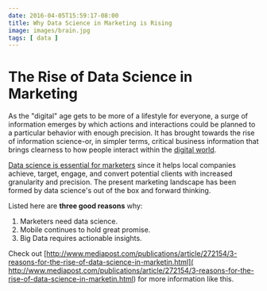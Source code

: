 ```yaml
---
date: 2016-04-05T15:59:17-08:00
title: Why Data Science in Marketing is Rising
image: images/brain.jpg
tags: [ data ]
---
```


# The Rise of Data Science in Marketing

As the "digital" age gets to be more of a lifestyle for everyone, a surge of information emerges by which actions and interactions could be planned to a particular behavior with enough precision. It has brought towards the rise of information science-or, in simpler terms, critical business information that brings clearness to how people interact within the [digital world](http://interaction16.ixda.org/session/designing-for-future-spaces-lessons-from-the-digital-world/).

[Data science is essential for marketers](http://www.huffingtonpost.com/vala-afshar/why-a-data-scientist-shou_b_5640982.html) since it helps local companies achieve, target, engage, and convert potential clients with increased granularity and precision. The present marketing landscape has been formed by data science's out of the box and forward thinking.

Listed here are **three good reasons** why:

1. Marketers need data science.
2. Mobile continues to hold great promise.
3. Big Data requires actionable insights.

Check out [http://www.mediapost.com/publications/article/272154/3-reasons-for-the-rise-of-data-science-in-marketin.html]( http://www.mediapost.com/publications/article/272154/3-reasons-for-the-rise-of-data-science-in-marketin.html) for more information like this.
